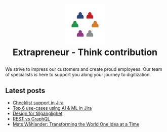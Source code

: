 <br />
<h1>
<p align="center">
  <img src="images/extrapreneur-logo.png" alt="Logo" width="128" height="128">
  <br>Extrapreneur - Think contribution
</h1>
</p>

<!-- START_ABOUT_SECTION -->

We strive to impress our customers and create proud employees. Our team of specialists is here to support you along your journey to digitization.

<!-- END_ABOUT_SECTION -->

## Latest posts

<!-- START_POSTS_SECTION -->

- [Checklist support in Jira](https://www.extrapreneur.se/blog/restvsgraphql-bypdz-cdtzs)
- [Top 6 use-cases using AI & ML in Jira](https://www.extrapreneur.se/blog/restvsgraphql-bypdz)
- [Design för tillgänglighet](https://www.extrapreneur.se/blog/design-fr-tillgnglighet)
- [REST vs GraphQL](https://www.extrapreneur.se/blog/restvsgraphql)
- [Mats Wåhlander: Transforming the World One Idea at a Time](https://www.extrapreneur.se/blog/mats-wahlander)

<!-- END_POSTS_SECTION -->

<!-- START_CONTRIBUTORS_SECTION -->

<!-- END_CONTRIBUTORS_SECTION -->